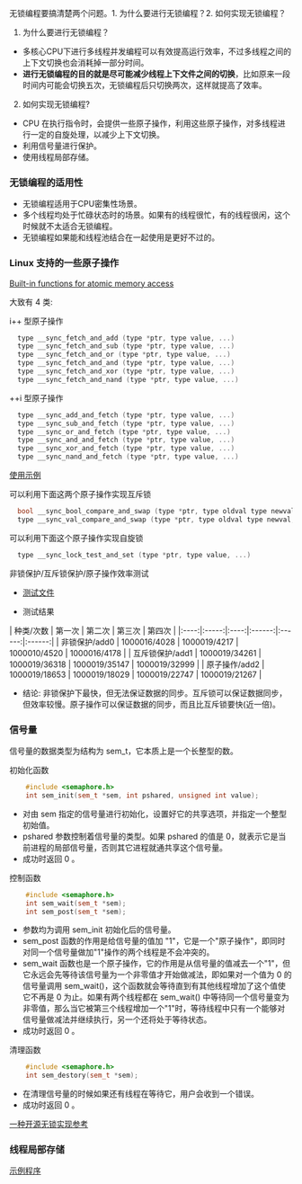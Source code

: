 
无锁编程要搞清楚两个问题。1. 为什么要进行无锁编程？2. 如何实现无锁编程？

1. 为什么要进行无锁编程？

- 多核心CPU下进行多线程并发编程可以有效提高运行效率，不过多线程之间的上下文切换也会消耗掉一部分时间。
- **进行无锁编程的目的就是尽可能减少线程上下文件之间的切换**，比如原来一段时间内可能会切换五次，无锁编程后只切换两次，这样就提高了效率。

2. 如何实现无锁编程?

- CPU 在执行指令时，会提供一些原子操作，利用这些原子操作，对多线程进行一定的自旋处理，以减少上下文切换。
- 利用信号量进行保护。
- 使用线程局部存储。

### 无锁编程的适用性

- 无锁编程适用于CPU密集性场景。
- 多个线程均处于忙碌状态时的场景。如果有的线程很忙，有的线程很闲，这个时候就不太适合无锁编程。
- 无锁编程如果能和线程池结合在一起使用是更好不过的。

### Linux 支持的一些原子操作

[Built-in functions for atomic memory access](https://gcc.gnu.org/onlinedocs/gcc-4.1.0/gcc/Atomic-Builtins.html)

大致有 4 类:

i++ 型原子操作
```c
  type __sync_fetch_and_add (type *ptr, type value, ...)
  type __sync_fetch_and_sub (type *ptr, type value, ...)
  type __sync_fetch_and_or (type *ptr, type value, ...)
  type __sync_fetch_and_and (type *ptr, type value, ...)
  type __sync_fetch_and_xor (type *ptr, type value, ...)
  type __sync_fetch_and_nand (type *ptr, type value, ...)
```

++i 型原子操作
```c
  type __sync_add_and_fetch (type *ptr, type value, ...)
  type __sync_sub_and_fetch (type *ptr, type value, ...)
  type __sync_or_and_fetch (type *ptr, type value, ...)
  type __sync_and_and_fetch (type *ptr, type value, ...)
  type __sync_xor_and_fetch (type *ptr, type value, ...)
  type __sync_nand_and_fetch (type *ptr, type value, ...)
```

[使用示例](t/04_atomic.c)

可以利用下面这两个原子操作实现互斥锁
```c
  bool __sync_bool_compare_and_swap (type *ptr, type oldval type newval, ...)
  type __sync_val_compare_and_swap (type *ptr, type oldval type newval, ...)
```

可以利用下面这个原子操作实现自旋锁
```c
  type __sync_lock_test_and_set (type *ptr, type value, ...)
```
  
非锁保护/互斥锁保护/原子操作效率测试

- [测试文件](t/04_effiency_test.cc)

- 测试结果

|  种类/次数 | 第一次 | 第二次 | 第三次 | 第四次 |
|:----:|:-----:|:----:|:------:|:------:|:------:|
| 非锁保护/add0 | 1000016/4028  | 1000019/4217  | 1000010/4520  | 1000016/4178  |
| 互斥锁保护/add1 | 1000019/34261 | 1000019/36318 | 1000019/35147 | 1000019/32999 |
| 原子操作/add2 | 1000019/18653 | 1000019/18029 | 1000019/22747 | 1000019/21267 |

- 结论: 非锁保护下最快，但无法保证数据的同步。互斥锁可以保证数据同步，但效率较慢。原子操作可以保证数据的同步，而且比互斥锁要快(近一倍)。

### 信号量

信号量的数据类型为结构为 sem_t，它本质上是一个长整型的数。

初始化函数
```c++
	#include <semaphore.h>
	int sem_init(sem_t *sem, int pshared, unsigned int value);
```
- 对由 sem 指定的信号量进行初始化，设置好它的共享选项，并指定一个整型初始值。
- pshared 参数控制着信号量的类型。如果 pshared 的值是 0，就表示它是当前进程的局部信号量，否则其它进程就通共享这个信号量。
- 成功时返回 0 。
   
控制函数
```c++
	#include <semaphore.h>
	int sem_wait(sem_t *sem);
	int sem_post(sem_t *sem);
```
- 参数均为调用 sem_init 初始化后的信号量。
- sem_post 函数的作用是给信号量的值加 "1"，它是一个"原子操作"，即同时对同一个信号量做加"1"操作的两个线程是不会冲突的。
- sem_wait 函数也是一个原子操作，它的作用是从信号量的值减去一个"1"，但它永远会先等待该信号量为一个非零值才开始做减法，即如果对一个值为 0 的信号量调用 sem_wait()，这个函数就会等待直到有其他线程增加了这个值使它不再是 0 为止。如果有两个线程都在 sem_wait() 中等待同一个信号量变为非零值，那么当它被第三个线程增加一个"1"时，等待线程中只有一个能够对信号量做减法并继续执行，另一个还将处于等待状态。
- 成功时返回 0 。

清理函数
```c++
	#include <semaphore.h>
	int sem_destory(sem_t *sem);
```
- 在清理信号量的时候如果还有线程在等待它，用户会收到一个错误。
- 成功时返回 0 。

[一种开源无锁实现参考](t/04_atomicops.h)

### 线程局部存储

[示例程序](t/04_thread_local_storage.cc)
